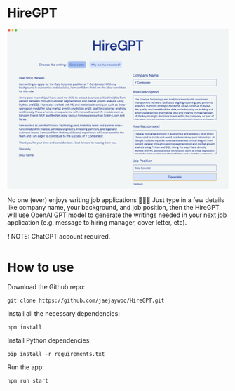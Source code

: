 # HireGPT

![screenshot](screenshot.png)

No one (ever) enjoys writing job applications 🙅🏻‍♂️ Just type in a few details like company name, your background, and job position, then the HireGPT will use OpenAI GPT model to generate the writings needed in your next job application (e.g. message to hiring manager, cover letter, etc).

❗️ NOTE: ChatGPT account required.

# How to use

Download the Github repo:
```
git clone https://github.com/jaejaywoo/HireGPT.git
```

Install all the necessary dependencies:
```
npm install
```

Install Python dependencies:
```
pip install -r requirements.txt
```

Run the app:
```
npm run start
```